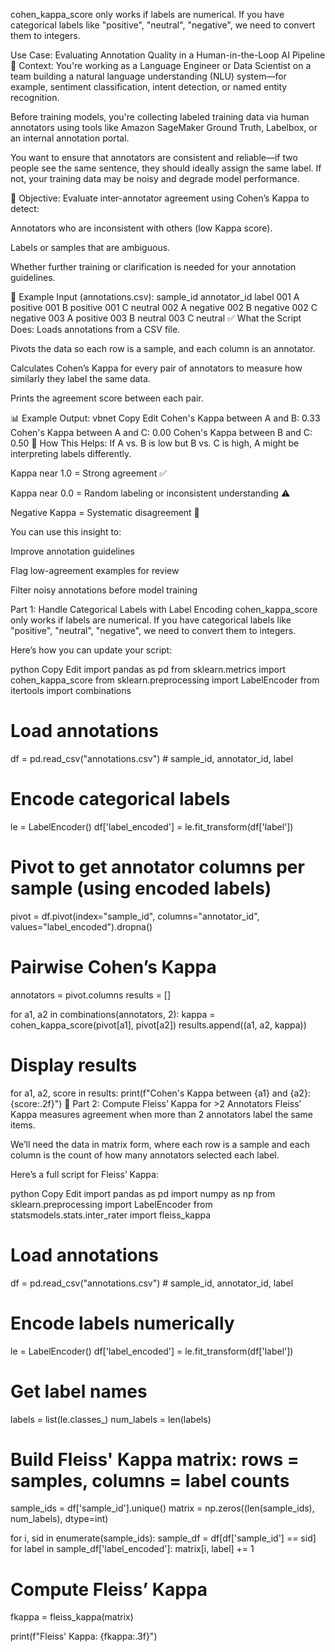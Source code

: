 cohen_kappa_score only works if labels are numerical. If you have categorical labels like "positive", "neutral", "negative", we need to convert them to integers.

Use Case: Evaluating Annotation Quality in a Human-in-the-Loop AI Pipeline
🧠 Context:
You're working as a Language Engineer or Data Scientist on a team building a natural language understanding (NLU) system—for example, sentiment classification, intent detection, or named entity recognition.

Before training models, you're collecting labeled training data via human annotators using tools like Amazon SageMaker Ground Truth, Labelbox, or an internal annotation portal.

You want to ensure that annotators are consistent and reliable—if two people see the same sentence, they should ideally assign the same label. If not, your training data may be noisy and degrade model performance.

🧪 Objective:
Evaluate inter-annotator agreement using Cohen’s Kappa to detect:

Annotators who are inconsistent with others (low Kappa score).

Labels or samples that are ambiguous.

Whether further training or clarification is needed for your annotation guidelines.

📄 Example Input (annotations.csv):
sample_id	annotator_id	label
001	A	positive
001	B	positive
001	C	neutral
002	A	negative
002	B	negative
002	C	negative
003	A	positive
003	B	neutral
003	C	neutral
✅ What the Script Does:
Loads annotations from a CSV file.

Pivots the data so each row is a sample, and each column is an annotator.

Calculates Cohen’s Kappa for every pair of annotators to measure how similarly they label the same data.

Prints the agreement score between each pair.

📊 Example Output:
vbnet
Copy
Edit
Cohen's Kappa between A and B: 0.33
Cohen's Kappa between A and C: 0.00
Cohen's Kappa between B and C: 0.50
🚩 How This Helps:
If A vs. B is low but B vs. C is high, A might be interpreting labels differently.

Kappa near 1.0 = Strong agreement ✅

Kappa near 0.0 = Random labeling or inconsistent understanding ⚠️

Negative Kappa = Systematic disagreement 🚨

You can use this insight to:

Improve annotation guidelines

Flag low-agreement examples for review

Filter noisy annotations before model training





Part 1: Handle Categorical Labels with Label Encoding
cohen_kappa_score only works if labels are numerical. If you have categorical labels like "positive", "neutral", "negative", we need to convert them to integers.

Here’s how you can update your script:

python
Copy
Edit
import pandas as pd
from sklearn.metrics import cohen_kappa_score
from sklearn.preprocessing import LabelEncoder
from itertools import combinations

# Load annotations
df = pd.read_csv("annotations.csv")  # sample_id, annotator_id, label

# Encode categorical labels
le = LabelEncoder()
df['label_encoded'] = le.fit_transform(df['label'])

# Pivot to get annotator columns per sample (using encoded labels)
pivot = df.pivot(index="sample_id", columns="annotator_id", values="label_encoded").dropna()

# Pairwise Cohen’s Kappa
annotators = pivot.columns
results = []

for a1, a2 in combinations(annotators, 2):
    kappa = cohen_kappa_score(pivot[a1], pivot[a2])
    results.append((a1, a2, kappa))

# Display results
for a1, a2, score in results:
    print(f"Cohen's Kappa between {a1} and {a2}: {score:.2f}")
🧮 Part 2: Compute Fleiss’ Kappa for >2 Annotators
Fleiss’ Kappa measures agreement when more than 2 annotators label the same items.

We’ll need the data in matrix form, where each row is a sample and each column is the count of how many annotators selected each label.

Here’s a full script for Fleiss’ Kappa:

python
Copy
Edit
import pandas as pd
import numpy as np
from sklearn.preprocessing import LabelEncoder
from statsmodels.stats.inter_rater import fleiss_kappa

# Load annotations
df = pd.read_csv("annotations.csv")  # sample_id, annotator_id, label

# Encode labels numerically
le = LabelEncoder()
df['label_encoded'] = le.fit_transform(df['label'])

# Get label names
labels = list(le.classes_)
num_labels = len(labels)

# Build Fleiss' Kappa matrix: rows = samples, columns = label counts
sample_ids = df['sample_id'].unique()
matrix = np.zeros((len(sample_ids), num_labels), dtype=int)

for i, sid in enumerate(sample_ids):
    sample_df = df[df['sample_id'] == sid]
    for label in sample_df['label_encoded']:
        matrix[i, label] += 1

# Compute Fleiss’ Kappa
fkappa = fleiss_kappa(matrix)

print(f"Fleiss' Kappa: {fkappa:.3f}")